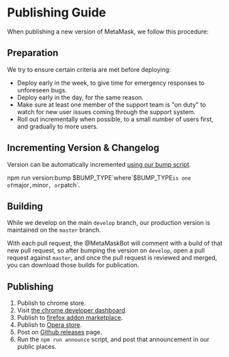 # Publishing Guide

When publishing a new version of MetaMask, we follow this procedure:

## Preparation

We try to ensure certain criteria are met before deploying:

- Deploy early in the week, to give time for emergency responses to unforeseen bugs.
- Deploy early in the day, for the same reason.
- Make sure at least one member of the support team is "on duty" to watch for new user issues coming through the support system.
- Roll out incrementally when possible, to a small number of users first, and gradually to more users.

## Incrementing Version & Changelog

Version can be automatically incremented [using our bump script](./bumping-version.md).

npm run version:bump $BUMP_TYPE`where`$BUMP_TYPE`is one of`major`,`minor`, or`patch`.

## Building

While we develop on the main `develop` branch, our production version is maintained on the `master` branch.

With each pull request, the @MetaMaskBot will comment with a build of that new pull request, so after bumping the version on `develop`, open a pull request against `master`, and once the pull request is reviewed and merged, you can download those builds for publication.

## Publishing

1.  Publish to chrome store.
2.  Visit [the chrome developer dashboard](https://chrome.google.com/webstore/developer/dashboard?authuser=2).
3.  Publish to [firefox addon marketplace](http://addons.mozilla.org/en-us/firefox/addon/ether-metamask).
4.  Publish to [Opera store](https://addons.opera.com/en/extensions/details/metamask/).
5.  Post on [Github releases](https://github.com/MetaMask/metamask-extension/releases) page.
6.  Run the `npm run announce` script, and post that announcement in our public places.
